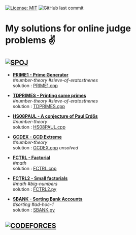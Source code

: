  [![License: MIT](https://img.shields.io/badge/License-MIT-yellow.svg)](https://opensource.org/licenses/MIT)
 ![GitHub last commit](https://img.shields.io/github/last-commit/j-tesla/online-judges)
 
# My solutions for online judge problems :v:

## [![SPOJ](https://stx1.spoj.com/gfx/2015e.png)](https://www.spoj.com/)


+ [**PRIME1  -  Prime Generator**](https://www.spoj.com/problems/PRIME1/) \
    _\#number-theory_    _\#sieve-of-eratosthenes_\
    solution : [PRIME1.cpp](spoj/PRIME1.cpp)

+ [**TDPRIMES - Printing some primes**](https://www.spoj.com/problems/TDPRIMES/) \
    _\#number-theory_     _\#sieve-of-eratosthenes_\
    solution : [TDPRIMES.cpp](spoj/TDPRIMES.cpp)

+ [**HS08PAUL - A conjecture of Paul Erdős**](https://www.spoj.com/problems/HS08PAUL/) \
    _\#number-theory_\
    solution : [HS08PAUL.cpp](spoj/HS08PAUL.cpp)

+ [**GCDEX - GCD Extreme**](https://www.spoj.com/problems/GCDEX/) \
    _\#number-theory_\
    solution : [GCDEX.cpp](spoj/GCDEX.cpp)   _unsolved_
    
+ [**FCTRL - Factorial**](https://www.spoj.com/problems/FCTRL/) \
	_\#math_\
	solution : [FCTRL.cpp](spoj/FCTRL.cpp)

+ [**FCTRL2 - Small factorials**](https://www.spoj.com/problems/FCTRL2/) \
	_\#math_	_\#big-numbers_\
	solution : [FCTRL2.py](spoj/FCTRL2.py)

+ [**SBANK - Sorting Bank Accounts**](https://www.spoj.com/problems/SBANK/) \
	_\#sorting_	_\#ad-hoc-1_\
	solution : [SBANK.py](spoj/SBANK.py)

<!--spoj end-->
    
## [![CODEFORCES](https://sta.codeforces.com/s/23672/images/codeforces-vs-coronavirus-65.png)](https://codeforces.com/)

<!--codeforces end-->
